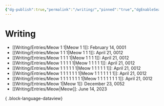 ```yaml
---
{"dg-publish":true,"permalink":"/writing/","pinned":"true","dgEnableSearch":"false"}
---
```



# Writing
- [[Writing/Entries/Meow 1 1\|Meow 1 1]]: February 14, 0001
- [[Writing/Entries/Meow 1 1 1\|Meow 1 1 1]]: April 21, 0012
- [[Writing/Entries/Meow 1 1 1 1\|Meow 1 1 1 1]]: April 21, 0012
- [[Writing/Entries/Meow 1 1 1 1 1\|Meow 1 1 1 1 1]]: April 21, 0012
- [[Writing/Entries/Meow 1 1 1 1 1 1\|Meow 1 1 1 1 1 1]]: April 21, 0012
- [[Writing/Entries/Meow 1 1 1 1 1 1 1\|Meow 1 1 1 1 1 1 1]]: April 21, 0012
- [[Writing/Entries/Meow 1 1 1 1 1 1 1 1\|Meow 1 1 1 1 1 1 1 1]]: April 21, 0012
- [[Writing/Entries/Meow 1\|Meow 1]]: December 23, 0052
- [[Writing/Entries/Meow\|Meow]]: June 14, 2023

{ .block-language-dataview}

